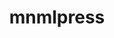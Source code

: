 ---
title: mnmlpress
slug: mnmlpress
github_link: https://github.com/tcnksm/mnmlpress
demo_preview: http://deeeet.com/writing/
demo_screenshot: 
description: minimal, flat UI color, single column.
---